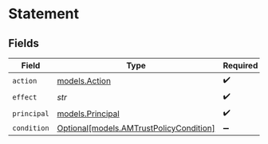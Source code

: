 # Statement


## Fields

| Field                                                                          | Type                                                                           | Required                                                                       | Description                                                                    |
| ------------------------------------------------------------------------------ | ------------------------------------------------------------------------------ | ------------------------------------------------------------------------------ | ------------------------------------------------------------------------------ |
| `action`                                                                       | [models.Action](../models/action.md)                                           | :heavy_check_mark:                                                             | N/A                                                                            |
| `effect`                                                                       | *str*                                                                          | :heavy_check_mark:                                                             | N/A                                                                            |
| `principal`                                                                    | [models.Principal](../models/principal.md)                                     | :heavy_check_mark:                                                             | N/A                                                                            |
| `condition`                                                                    | [Optional[models.AMTrustPolicyCondition]](../models/amtrustpolicycondition.md) | :heavy_minus_sign:                                                             | N/A                                                                            |